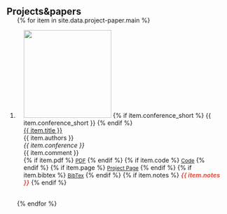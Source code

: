 <h2 id="publications" style="margin: 2px 0px -15px;">Projects&papers</h2>

<div class="publications">
<ol class="bibliography">

{% for item in site.data.project-paper.main %}

<li>
<div class="pub-row">
  <div class="col-sm-3 abbr" style="position: relative;padding-right: 15px;padding-left: 15px;">
    <img src="{{ item.image }}" class="teaser img-fluid z-depth-1" style="width:200px;height:auto;">
    {% if item.conference_short %} 
    <abbr class="badge">{{ item.conference_short }}</abbr>
    {% endif %}
  </div>
  <div class="col-sm-9" style="position: relative;padding-right: 15px;padding-left: 15px;">
      <div class="title"><a href="{{ item.pdf | default: item.page | default: item.code }}">{{ item.title }}</a></div>
      <div class="author">{{ item.authors }}</div>
      <div class="periodical"><em>{{ item.conference }}</em></div>
      <div class="comment">{{ item.comment }}</div>
    <div class="links">
      {% if item.pdf %} 
      <a href="{{ item.pdf }}" class="btn btn-sm z-depth-0" role="button" target="_blank" style="font-size:12px;">PDF</a>
      {% endif %}
      {% if item.code %} 
      <a href="{{ item.code }}" class="btn btn-sm z-depth-0" role="button" target="_blank" style="font-size:12px;">Code</a>
      {% endif %}
      {% if item.page %} 
      <a href="{{ item.page }}" class="btn btn-sm z-depth-0" role="button" target="_blank" style="font-size:12px;">Project Page</a>
      {% endif %}
      {% if item.bibtex %} 
      <a href="{{ item.bibtex }}" class="btn btn-sm z-depth-0" role="button" target="_blank" style="font-size:12px;">BibTex</a>
      {% endif %}
      {% if item.notes %} 
      <strong> <i style="color:#e74d3c">{{ item.notes }}</i></strong>
      {% endif %}
    </div>
  </div>
</div>
</li>

<br>

{% endfor %}

</ol>
</div>
